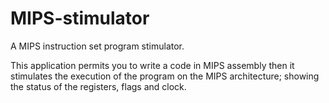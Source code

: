 # MIPS-stimulator
A MIPS instruction set program stimulator.

This application permits you to write a code in MIPS assembly then it stimulates the execution of the program on the MIPS architecture;
showing the status of the registers, flags and clock.
